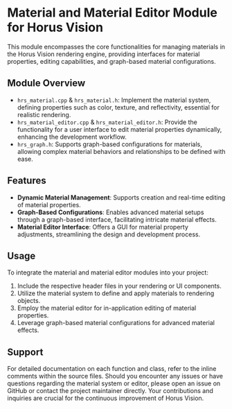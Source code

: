 # Material and Material Editor Module for Horus Vision

This module encompasses the core functionalities for managing materials in the Horus Vision rendering engine, providing interfaces for material properties, editing capabilities, and graph-based material configurations.

## Module Overview

- `hrs_material.cpp` & `hrs_material.h`: Implement the material system, defining properties such as color, texture, and reflectivity, essential for realistic rendering.
- `hrs_material_editor.cpp` & `hrs_material_editor.h`: Provide the functionality for a user interface to edit material properties dynamically, enhancing the development workflow.
- `hrs_graph.h`: Supports graph-based configurations for materials, allowing complex material behaviors and relationships to be defined with ease.

## Features

- **Dynamic Material Management**: Supports creation and real-time editing of material properties.
- **Graph-Based Configurations**: Enables advanced material setups through a graph-based interface, facilitating intricate material effects.
- **Material Editor Interface**: Offers a GUI for material property adjustments, streamlining the design and development process.

## Usage

To integrate the material and material editor modules into your project:

1. Include the respective header files in your rendering or UI components.
2. Utilize the material system to define and apply materials to rendering objects.
3. Employ the material editor for in-application editing of material properties.
4. Leverage graph-based material configurations for advanced material effects.

## Support

For detailed documentation on each function and class, refer to the inline comments within the source files. Should you encounter any issues or have questions regarding the material system or editor, please open an issue on GitHub or contact the project maintainer directly. Your contributions and inquiries are crucial for the continuous improvement of Horus Vision.

